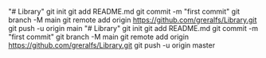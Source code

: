 "# Library"  git init git add README.md git commit -m "first commit" git branch -M main git remote add origin https://github.com/greralfs/Library.git git push -u origin main
"# Library"  git init git add README.md git commit -m "first commit" git branch -M main git remote add origin https://github.com/greralfs/Library.git git push -u origin master
